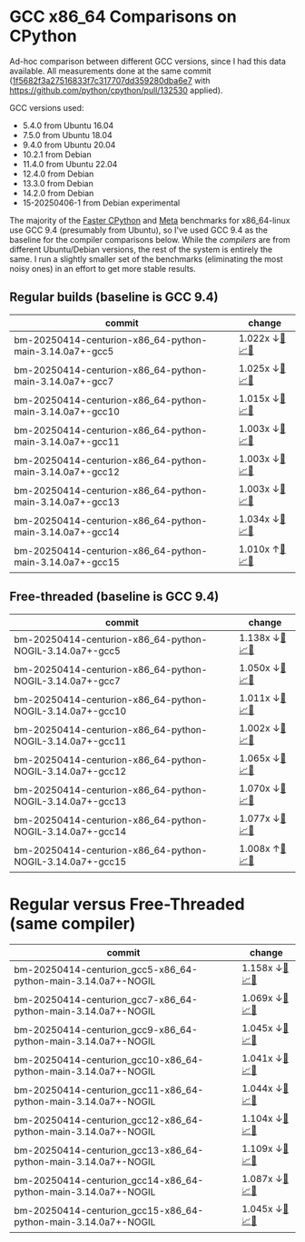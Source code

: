 # GCC x86_64 Comparisons on CPython

Ad-hoc comparison between different GCC versions, since I had this data
available. All measurements done at the same commit
([1f5682f3a27516833f7c317707dd359280dba6e7](https://github.com/python/cpython/commit/1f5682f3a27516833f7c317707dd359280dba6e7)
with https://github.com/python/cpython/pull/132530 applied).

GCC versions used:

- 5.4.0 from Ubuntu 16.04
- 7.5.0 from Ubuntu 18.04
- 9.4.0 from Ubuntu 20.04
- 10.2.1 from Debian
- 11.4.0 from Ubuntu 22.04
- 12.4.0 from Debian
- 13.3.0 from Debian
- 14.2.0 from Debian
- 15-20250406-1 from Debian experimental

The majority of the [Faster
CPython](https://github.com/faster-cpython/benchmarking-public) and
[Meta](https://github.com/facebookexperimental/free-threading-benchmarking)
benchmarks for x86_64-linux use GCC 9.4 (presumably from Ubuntu), so I've
used GCC 9.4 as the baseline for the compiler comparisons below. While the
_compilers_ are from different Ubuntu/Debian versions, the rest of the
system is entirely the same. I run a slightly smaller set of the benchmarks
(eliminating the most noisy ones) in an effort to get more stable results.

## Regular builds (baseline is GCC 9.4)

| commit | change |
| -- | -- |
| bm-20250414-centurion-x86_64-python-main-3.14.0a7+-gcc5 | 1.022x ↓[📄](bm-20250414-centurion-x86_64-python-main-3.14.0a7+-gcc5-vs-bm-20250414-centurion-x86_64-python-main-3.14.md)[📈](bm-20250414-centurion-x86_64-python-main-3.14.0a7+-gcc5-vs-bm-20250414-centurion-x86_64-python-main-3.14.svg)[🧠](bm-20250414-centurion-x86_64-python-main-3.14.0a7+-gcc5-vs-bm-20250414-centurion-x86_64-python-main-3.14-mem.svg) |
| bm-20250414-centurion-x86_64-python-main-3.14.0a7+-gcc7 | 1.025x ↓[📄](bm-20250414-centurion-x86_64-python-main-3.14.0a7+-gcc7-vs-bm-20250414-centurion-x86_64-python-main-3.14.md)[📈](bm-20250414-centurion-x86_64-python-main-3.14.0a7+-gcc7-vs-bm-20250414-centurion-x86_64-python-main-3.14.svg)[🧠](bm-20250414-centurion-x86_64-python-main-3.14.0a7+-gcc7-vs-bm-20250414-centurion-x86_64-python-main-3.14-mem.svg) |
| bm-20250414-centurion-x86_64-python-main-3.14.0a7+-gcc10 | 1.015x ↓[📄](bm-20250414-centurion-x86_64-python-main-3.14.0a7+-gcc10-vs-bm-20250414-centurion-x86_64-python-main-3.14.md)[📈](bm-20250414-centurion-x86_64-python-main-3.14.0a7+-gcc10-vs-bm-20250414-centurion-x86_64-python-main-3.14.svg)[🧠](bm-20250414-centurion-x86_64-python-main-3.14.0a7+-gcc10-vs-bm-20250414-centurion-x86_64-python-main-3.14-mem.svg) |
| bm-20250414-centurion-x86_64-python-main-3.14.0a7+-gcc11 | 1.003x ↓[📄](bm-20250414-centurion-x86_64-python-main-3.14.0a7+-gcc11-vs-bm-20250414-centurion-x86_64-python-main-3.14.md)[📈](bm-20250414-centurion-x86_64-python-main-3.14.0a7+-gcc11-vs-bm-20250414-centurion-x86_64-python-main-3.14.svg)[🧠](bm-20250414-centurion-x86_64-python-main-3.14.0a7+-gcc11-vs-bm-20250414-centurion-x86_64-python-main-3.14-mem.svg) |
| bm-20250414-centurion-x86_64-python-main-3.14.0a7+-gcc12 | 1.003x ↓[📄](bm-20250414-centurion-x86_64-python-main-3.14.0a7+-gcc12-vs-bm-20250414-centurion-x86_64-python-main-3.14.md)[📈](bm-20250414-centurion-x86_64-python-main-3.14.0a7+-gcc12-vs-bm-20250414-centurion-x86_64-python-main-3.14.svg)[🧠](bm-20250414-centurion-x86_64-python-main-3.14.0a7+-gcc12-vs-bm-20250414-centurion-x86_64-python-main-3.14-mem.svg) |
| bm-20250414-centurion-x86_64-python-main-3.14.0a7+-gcc13 | 1.003x ↓[📄](bm-20250414-centurion-x86_64-python-main-3.14.0a7+-gcc13-vs-bm-20250414-centurion-x86_64-python-main-3.14.md)[📈](bm-20250414-centurion-x86_64-python-main-3.14.0a7+-gcc13-vs-bm-20250414-centurion-x86_64-python-main-3.14.svg)[🧠](bm-20250414-centurion-x86_64-python-main-3.14.0a7+-gcc13-vs-bm-20250414-centurion-x86_64-python-main-3.14-mem.svg) |
| bm-20250414-centurion-x86_64-python-main-3.14.0a7+-gcc14 | 1.034x ↓[📄](bm-20250414-centurion-x86_64-python-main-3.14.0a7+-gcc14-vs-bm-20250414-centurion-x86_64-python-main-3.14.md)[📈](bm-20250414-centurion-x86_64-python-main-3.14.0a7+-gcc14-vs-bm-20250414-centurion-x86_64-python-main-3.14.svg)[🧠](bm-20250414-centurion-x86_64-python-main-3.14.0a7+-gcc14-vs-bm-20250414-centurion-x86_64-python-main-3.14-mem.svg) |
| bm-20250414-centurion-x86_64-python-main-3.14.0a7+-gcc15 | 1.010x ↑[📄](bm-20250414-centurion-x86_64-python-main-3.14.0a7+-gcc15-vs-bm-20250414-centurion-x86_64-python-main-3.14.md)[📈](bm-20250414-centurion-x86_64-python-main-3.14.0a7+-gcc15-vs-bm-20250414-centurion-x86_64-python-main-3.14.svg)[🧠](bm-20250414-centurion-x86_64-python-main-3.14.0a7+-gcc15-vs-bm-20250414-centurion-x86_64-python-main-3.14-mem.svg) |

## Free-threaded (baseline is GCC 9.4)

| commit | change |
| -- | -- |
| bm-20250414-centurion-x86_64-python-NOGIL-3.14.0a7+-gcc5 | 1.138x ↓[📄](bm-20250414-centurion-x86_64-python-NOGIL-3.14.0a7+-gcc5-vs-bm-20250414-centurion-x86_64-python-NOGIL-3.14.md)[📈](bm-20250414-centurion-x86_64-python-NOGIL-3.14.0a7+-gcc5-vs-bm-20250414-centurion-x86_64-python-NOGIL-3.14.svg)[🧠](bm-20250414-centurion-x86_64-python-NOGIL-3.14.0a7+-gcc5-vs-bm-20250414-centurion-x86_64-python-NOGIL-3.14-mem.svg) |
| bm-20250414-centurion-x86_64-python-NOGIL-3.14.0a7+-gcc7 | 1.050x ↓[📄](bm-20250414-centurion-x86_64-python-NOGIL-3.14.0a7+-gcc7-vs-bm-20250414-centurion-x86_64-python-NOGIL-3.14.md)[📈](bm-20250414-centurion-x86_64-python-NOGIL-3.14.0a7+-gcc7-vs-bm-20250414-centurion-x86_64-python-NOGIL-3.14.svg)[🧠](bm-20250414-centurion-x86_64-python-NOGIL-3.14.0a7+-gcc7-vs-bm-20250414-centurion-x86_64-python-NOGIL-3.14-mem.svg) |
| bm-20250414-centurion-x86_64-python-NOGIL-3.14.0a7+-gcc10 | 1.011x ↓[📄](bm-20250414-centurion-x86_64-python-NOGIL-3.14.0a7+-gcc10-vs-bm-20250414-centurion-x86_64-python-NOGIL-3.14.md)[📈](bm-20250414-centurion-x86_64-python-NOGIL-3.14.0a7+-gcc10-vs-bm-20250414-centurion-x86_64-python-NOGIL-3.14.svg)[🧠](bm-20250414-centurion-x86_64-python-NOGIL-3.14.0a7+-gcc10-vs-bm-20250414-centurion-x86_64-python-NOGIL-3.14-mem.svg) |
| bm-20250414-centurion-x86_64-python-NOGIL-3.14.0a7+-gcc11 | 1.002x ↓[📄](bm-20250414-centurion-x86_64-python-NOGIL-3.14.0a7+-gcc11-vs-bm-20250414-centurion-x86_64-python-NOGIL-3.14.md)[📈](bm-20250414-centurion-x86_64-python-NOGIL-3.14.0a7+-gcc11-vs-bm-20250414-centurion-x86_64-python-NOGIL-3.14.svg)[🧠](bm-20250414-centurion-x86_64-python-NOGIL-3.14.0a7+-gcc11-vs-bm-20250414-centurion-x86_64-python-NOGIL-3.14-mem.svg) |
| bm-20250414-centurion-x86_64-python-NOGIL-3.14.0a7+-gcc12 | 1.065x ↓[📄](bm-20250414-centurion-x86_64-python-NOGIL-3.14.0a7+-gcc12-vs-bm-20250414-centurion-x86_64-python-NOGIL-3.14.md)[📈](bm-20250414-centurion-x86_64-python-NOGIL-3.14.0a7+-gcc12-vs-bm-20250414-centurion-x86_64-python-NOGIL-3.14.svg)[🧠](bm-20250414-centurion-x86_64-python-NOGIL-3.14.0a7+-gcc12-vs-bm-20250414-centurion-x86_64-python-NOGIL-3.14-mem.svg) |
| bm-20250414-centurion-x86_64-python-NOGIL-3.14.0a7+-gcc13 | 1.070x ↓[📄](bm-20250414-centurion-x86_64-python-NOGIL-3.14.0a7+-gcc13-vs-bm-20250414-centurion-x86_64-python-NOGIL-3.14.md)[📈](bm-20250414-centurion-x86_64-python-NOGIL-3.14.0a7+-gcc13-vs-bm-20250414-centurion-x86_64-python-NOGIL-3.14.svg)[🧠](bm-20250414-centurion-x86_64-python-NOGIL-3.14.0a7+-gcc13-vs-bm-20250414-centurion-x86_64-python-NOGIL-3.14-mem.svg) |
| bm-20250414-centurion-x86_64-python-NOGIL-3.14.0a7+-gcc14 | 1.077x ↓[📄](bm-20250414-centurion-x86_64-python-NOGIL-3.14.0a7+-gcc14-vs-bm-20250414-centurion-x86_64-python-NOGIL-3.14.md)[📈](bm-20250414-centurion-x86_64-python-NOGIL-3.14.0a7+-gcc14-vs-bm-20250414-centurion-x86_64-python-NOGIL-3.14.svg)[🧠](bm-20250414-centurion-x86_64-python-NOGIL-3.14.0a7+-gcc14-vs-bm-20250414-centurion-x86_64-python-NOGIL-3.14-mem.svg) |
| bm-20250414-centurion-x86_64-python-NOGIL-3.14.0a7+-gcc15 | 1.008x ↑[📄](bm-20250414-centurion-x86_64-python-NOGIL-3.14.0a7+-gcc15-vs-bm-20250414-centurion-x86_64-python-NOGIL-3.14.md)[📈](bm-20250414-centurion-x86_64-python-NOGIL-3.14.0a7+-gcc15-vs-bm-20250414-centurion-x86_64-python-NOGIL-3.14.svg)[🧠](bm-20250414-centurion-x86_64-python-NOGIL-3.14.0a7+-gcc15-vs-bm-20250414-centurion-x86_64-python-NOGIL-3.14-mem.svg) |

# Regular versus Free-Threaded (same compiler)

| commit | change |
| -- | -- |
| bm-20250414-centurion_gcc5-x86_64-python-main-3.14.0a7+-NOGIL | 1.158x ↓[📄](bm-20250414-centurion_gcc5-x86_64-python-main-3.14.0a7+-NOGIL-vs-bm-20250414-centurion_gcc5-x86_64-python-main-3.14.md)[📈](bm-20250414-centurion_gcc5-x86_64-python-main-3.14.0a7+-NOGIL-vs-bm-20250414-centurion_gcc5-x86_64-python-main-3.14.svg)[🧠](bm-20250414-centurion_gcc5-x86_64-python-main-3.14.0a7+-NOGIL-vs-bm-20250414-centurion_gcc5-x86_64-python-main-3.14-mem.svg) |
| bm-20250414-centurion_gcc7-x86_64-python-main-3.14.0a7+-NOGIL | 1.069x ↓[📄](bm-20250414-centurion_gcc7-x86_64-python-main-3.14.0a7+-NOGIL-vs-bm-20250414-centurion_gcc7-x86_64-python-main-3.14.md)[📈](bm-20250414-centurion_gcc7-x86_64-python-main-3.14.0a7+-NOGIL-vs-bm-20250414-centurion_gcc7-x86_64-python-main-3.14.svg)[🧠](bm-20250414-centurion_gcc7-x86_64-python-main-3.14.0a7+-NOGIL-vs-bm-20250414-centurion_gcc7-x86_64-python-main-3.14-mem.svg) |
| bm-20250414-centurion_gcc9-x86_64-python-main-3.14.0a7+-NOGIL | 1.045x ↓[📄](bm-20250414-centurion_gcc9-x86_64-python-main-3.14.0a7+-NOGIL-vs-bm-20250414-centurion_gcc9-x86_64-python-main-3.14.md)[📈](bm-20250414-centurion_gcc9-x86_64-python-main-3.14.0a7+-NOGIL-vs-bm-20250414-centurion_gcc9-x86_64-python-main-3.14.svg)[🧠](bm-20250414-centurion_gcc9-x86_64-python-main-3.14.0a7+-NOGIL-vs-bm-20250414-centurion_gcc9-x86_64-python-main-3.14-mem.svg) |
| bm-20250414-centurion_gcc10-x86_64-python-main-3.14.0a7+-NOGIL | 1.041x ↓[📄](bm-20250414-centurion_gcc10-x86_64-python-main-3.14.0a7+-NOGIL-vs-bm-20250414-centurion_gcc10-x86_64-python-main-3.14.md)[📈](bm-20250414-centurion_gcc10-x86_64-python-main-3.14.0a7+-NOGIL-vs-bm-20250414-centurion_gcc10-x86_64-python-main-3.14.svg)[🧠](bm-20250414-centurion_gcc10-x86_64-python-main-3.14.0a7+-NOGIL-vs-bm-20250414-centurion_gcc10-x86_64-python-main-3.14-mem.svg) |
| bm-20250414-centurion_gcc11-x86_64-python-main-3.14.0a7+-NOGIL | 1.044x ↓[📄](bm-20250414-centurion_gcc11-x86_64-python-main-3.14.0a7+-NOGIL-vs-bm-20250414-centurion_gcc11-x86_64-python-main-3.14.md)[📈](bm-20250414-centurion_gcc11-x86_64-python-main-3.14.0a7+-NOGIL-vs-bm-20250414-centurion_gcc11-x86_64-python-main-3.14.svg)[🧠](bm-20250414-centurion_gcc11-x86_64-python-main-3.14.0a7+-NOGIL-vs-bm-20250414-centurion_gcc11-x86_64-python-main-3.14-mem.svg) |
| bm-20250414-centurion_gcc12-x86_64-python-main-3.14.0a7+-NOGIL | 1.104x ↓[📄](bm-20250414-centurion_gcc12-x86_64-python-main-3.14.0a7+-NOGIL-vs-bm-20250414-centurion_gcc12-x86_64-python-main-3.14.md)[📈](bm-20250414-centurion_gcc12-x86_64-python-main-3.14.0a7+-NOGIL-vs-bm-20250414-centurion_gcc12-x86_64-python-main-3.14.svg)[🧠](bm-20250414-centurion_gcc12-x86_64-python-main-3.14.0a7+-NOGIL-vs-bm-20250414-centurion_gcc12-x86_64-python-main-3.14-mem.svg) |
| bm-20250414-centurion_gcc13-x86_64-python-main-3.14.0a7+-NOGIL | 1.109x ↓[📄](bm-20250414-centurion_gcc13-x86_64-python-main-3.14.0a7+-NOGIL-vs-bm-20250414-centurion_gcc13-x86_64-python-main-3.14.md)[📈](bm-20250414-centurion_gcc13-x86_64-python-main-3.14.0a7+-NOGIL-vs-bm-20250414-centurion_gcc13-x86_64-python-main-3.14.svg)[🧠](bm-20250414-centurion_gcc13-x86_64-python-main-3.14.0a7+-NOGIL-vs-bm-20250414-centurion_gcc13-x86_64-python-main-3.14-mem.svg) |
| bm-20250414-centurion_gcc14-x86_64-python-main-3.14.0a7+-NOGIL | 1.087x ↓[📄](bm-20250414-centurion_gcc14-x86_64-python-main-3.14.0a7+-NOGIL-vs-bm-20250414-centurion_gcc14-x86_64-python-main-3.14.md)[📈](bm-20250414-centurion_gcc14-x86_64-python-main-3.14.0a7+-NOGIL-vs-bm-20250414-centurion_gcc14-x86_64-python-main-3.14.svg)[🧠](bm-20250414-centurion_gcc14-x86_64-python-main-3.14.0a7+-NOGIL-vs-bm-20250414-centurion_gcc14-x86_64-python-main-3.14-mem.svg) |
| bm-20250414-centurion_gcc15-x86_64-python-main-3.14.0a7+-NOGIL | 1.045x ↓[📄](bm-20250414-centurion_gcc15-x86_64-python-main-3.14.0a7+-NOGIL-vs-bm-20250414-centurion_gcc15-x86_64-python-main-3.14.md)[📈](bm-20250414-centurion_gcc15-x86_64-python-main-3.14.0a7+-NOGIL-vs-bm-20250414-centurion_gcc15-x86_64-python-main-3.14.svg)[🧠](bm-20250414-centurion_gcc15-x86_64-python-main-3.14.0a7+-NOGIL-vs-bm-20250414-centurion_gcc15-x86_64-python-main-3.14-mem.svg) |
